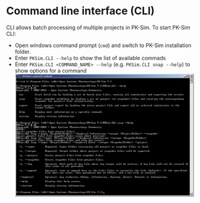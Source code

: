 # Command line interface (CLI)
    
CLI allows batch processing of multiple projects in PK-Sim.
To start PK-Sim CLI: 
* Open windows command prompt (`cmd`) and switch to PK-Sim installation folder.
* Enter `PKSim.CLI --help` to show the list of available commads
* Enter `PKSim.CLI <COMMAND_NAME> --help` (e.g. `PKSim.CLI snap --help`) to show options for a command
![cli](../assets/images/part-3/CLI.jpg)
